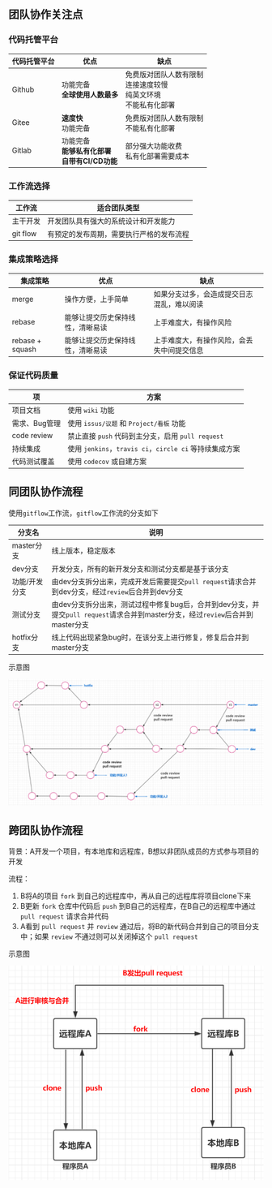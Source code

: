 ## 团队协作关注点

### 代码托管平台

| 代码托管平台 | 优点                                                      | 缺点                                                         |
| ------------ | --------------------------------------------------------- | ------------------------------------------------------------ |
| Github       | 功能完备<br />**全球使用人数最多**                        | 免费版对团队人数有限制<br />连接速度较慢<br />纯英文环境<br />不能私有化部署 |
| Gitee        | **速度快**<br />功能完备                                  | 免费版对团队人数有限制<br />不能私有化部署                   |
| Gitlab       | 功能完备<br />**能够私有化部署**<br />**自带有CI/CD功能** | 部分强大功能收费<br />私有化部署需要成本                     |

### 工作流选择

| 工作流   | 适合团队类型                             |
| -------- | ---------------------------------------- |
| 主干开发 | 开发团队具有强大的系统设计和开发能力     |
| git flow | 有预定的发布周期，需要执行严格的发布流程 |

### 集成策略选择

| 集成策略        | 优点                             | 缺点                                       |
| --------------- | -------------------------------- | ------------------------------------------ |
| merge           | 操作方便，上手简单               | 如果分支过多，会造成提交日志混乱，难以阅读 |
| rebase          | 能够让提交历史保持线性，清晰易读 | 上手难度大，有操作风险                     |
| rebase + squash | 能够让提交历史保持线性，清晰易读 | 上手难度大，有操作风险，会丢失中间提交信息 |

### 保证代码质量

| 项            | 方案                                                    |
| ------------- | ------------------------------------------------------- |
| 项目文档      | 使用 `wiki` 功能                                        |
| 需求、Bug管理 | 使用 `issus/议题` 和 `Project/看板` 功能                |
| code review   | 禁止直接 `push` 代码到主分支，启用 `pull request`       |
| 持续集成      | 使用 `jenkins`，`travis ci`，`circle ci` 等持续集成方案 |
| 代码测试覆盖  | 使用 `codecov` 或自建方案                               |



## 同团队协作流程

使用`gitflow`工作流，`gitflow`工作流的分支如下

| 分支名        | 说明                                                         |
| ------------- | ------------------------------------------------------------ |
| master分支    | 线上版本，稳定版本                                           |
| dev分支       | 开发分支，所有的新开发分支和测试分支都是基于该分支           |
| 功能/开发分支 | 由dev分支拆分出来，完成开发后需要提交`pull request`请求合并到dev分支，经过`review`后合并到dev分支 |
| 测试分支      | 由dev分支拆分出来，测试过程中修复bug后，合并到dev分支，并提交`pull request`请求合并到master分支，经过`review`后合并到master分支 |
| hotfix分支    | 线上代码出现紧急bug时，在该分支上进行修复，修复后合并到master分支 |

示意图

![](./images/image-20200324070959495.png)



## 跨团队协作流程

背景：A开发一个项目，有本地库和远程库，B想以非团队成员的方式参与项目的开发

流程：

1. B将A的项目 `fork` 到自己的远程库中，再从自己的远程库将项目clone下来
2. B更新 `fork` 仓库中代码后 `push` 到B自己的远程库，在B自己的远程库中通过 `pull request` 请求合并代码
3. A看到 `pull request` 并 `review` 通过后，将B的新代码合并到自己的项目分支中；如果 `review` 不通过则可以关闭掉这个 `pull request`

示意图

![](./images/image-20200324071133411.png)
